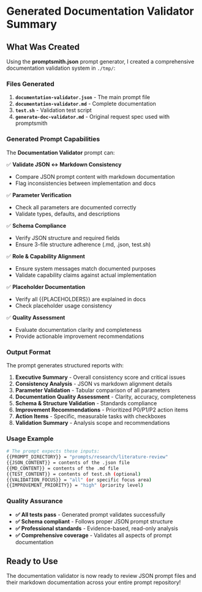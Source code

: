 # Generated Documentation Validator Summary

## What Was Created

Using the **promptsmith.json** prompt generator, I created a comprehensive documentation validation system in `./tmp/`:

### Files Generated

1. **`documentation-validator.json`** - The main prompt file
2. **`documentation-validator.md`** - Complete documentation
3. **`test.sh`** - Validation test script
4. **`generate-doc-validator.md`** - Original request spec used with promptsmith

### Generated Prompt Capabilities

The **Documentation Validator** prompt can:

✅ **Validate JSON ↔ Markdown Consistency**
- Compare JSON prompt content with markdown documentation
- Flag inconsistencies between implementation and docs

✅ **Parameter Verification** 
- Check all parameters are documented correctly
- Validate types, defaults, and descriptions

✅ **Schema Compliance**
- Verify JSON structure and required fields
- Ensure 3-file structure adherence (.md, .json, test.sh)

✅ **Role & Capability Alignment**
- Ensure system messages match documented purposes
- Validate capability claims against actual implementation

✅ **Placeholder Documentation**
- Verify all {{PLACEHOLDERS}} are explained in docs
- Check placeholder usage consistency

✅ **Quality Assessment**
- Evaluate documentation clarity and completeness
- Provide actionable improvement recommendations

### Output Format

The prompt generates structured reports with:

1. **Executive Summary** - Overall consistency score and critical issues
2. **Consistency Analysis** - JSON vs markdown alignment details  
3. **Parameter Validation** - Tabular comparison of all parameters
4. **Documentation Quality Assessment** - Clarity, accuracy, completeness
5. **Schema & Structure Validation** - Standards compliance
6. **Improvement Recommendations** - Prioritized P0/P1/P2 action items
7. **Action Items** - Specific, measurable tasks with checkboxes
8. **Validation Summary** - Analysis scope and recommendations

### Usage Example

```bash
# The prompt expects these inputs:
{{PROMPT_DIRECTORY}} = "prompts/research/literature-review"
{{JSON_CONTENT}} = contents of the .json file
{{MD_CONTENT}} = contents of the .md file
{{TEST_CONTENT}} = contents of test.sh (optional)
{{VALIDATION_FOCUS}} = "all" (or specific focus area)
{{IMPROVEMENT_PRIORITY}} = "high" (priority level)
```

### Quality Assurance

- **✅ All tests pass** - Generated prompt validates successfully
- **✅ Schema compliant** - Follows proper JSON prompt structure
- **✅ Professional standards** - Evidence-based, read-only analysis
- **✅ Comprehensive coverage** - Validates all aspects of prompt documentation

## Ready to Use

The documentation validator is now ready to review JSON prompt files and their markdown documentation across your entire prompt repository!
